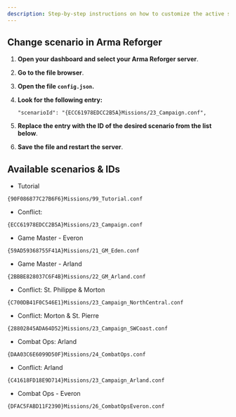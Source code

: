```yaml
---
description: Step-by-step instructions on how to customize the active scenario in Arma Reforger via the config.json file.
---
```


## Change scenario in Arma Reforger

1. <strong>Open your dashboard and select your Arma Reforger server</strong>.

2. <strong>Go to the file browser</strong>.

3. <strong>Open the file ```config.json```.</strong>

4. <strong>Look for the following entry:</strong>

    ```
    "scenarioId": "{ECC61978EDCC2B5A}Missions/23_Campaign.conf",
    ```

5. <strong>Replace the entry with the ID of the desired scenario from the list below</strong>.

6. <strong>Save the file and restart the server</strong>.

## Available scenarios & IDs

- Tutorial
```
{90F086877C27B6F6}Missions/99_Tutorial.conf
```
- Conflict:
```
{ECC61978EDCC2B5A}Missions/23_Campaign.conf
```
- Game Master - Everon
```
{59AD59368755F41A}Missions/21_GM_Eden.conf
```
- Game Master - Arland
```
{2BBBE828037C6F4B}Missions/22_GM_Arland.conf
```
- Conflict: St. Philippe & Morton
```
{C700DB41F0C546E1}Missions/23_Campaign_NorthCentral.conf
```
- Conflict: Morton & St. Pierre
```
{28802845ADA64D52}Missions/23_Campaign_SWCoast.conf
```
- Combat Ops: Arland
```
{DAA03C6E6099D50F}Missions/24_CombatOps.conf
```
- Conflict: Arland
```
{C41618FD18E9D714}Missions/23_Campaign_Arland.conf
```
- Combat Ops - Everon
```
{DFAC5FABD11F2390}Missions/26_CombatOpsEveron.conf
```
